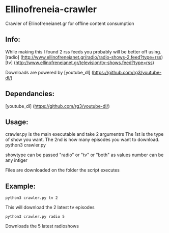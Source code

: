 # Ellinofreneia-crawler
Crawler of Ellinofreneianet.gr for offline content consumption

## Info:
While making this I found 2 rss feeds you probably will be better off using.
[radio] (http://www.ellinofreneianet.gr/radio/radio-shows-2.feed?type=rss)
[tv] (http://www.ellinofreneianet.gr/television/tv-shows.feed?type=rss)

Downloads are powered by [youtube_dl] (https://github.com/rg3/youtube-dl/)

## Dependancies:
[youtube_dl] (https://github.com/rg3/youtube-dl/)

## Usage:
crawler.py is the main executable and take 2 argumentrs
The 1st is the type of show you want.
The 2nd is how many episodes you want to download.
    python3 crawler.py <showtype> <episodes number>

showtype can be passed "radio" or "tv" or "both" as values
number can be any intiger

Files are downloaded on the folder the script executes

## Example:
    python3 crawler.py tv 2
This will download the 2 latest tv episodes

    python3 crawler.py radio 5
Downloads the 5 latest radioshows
